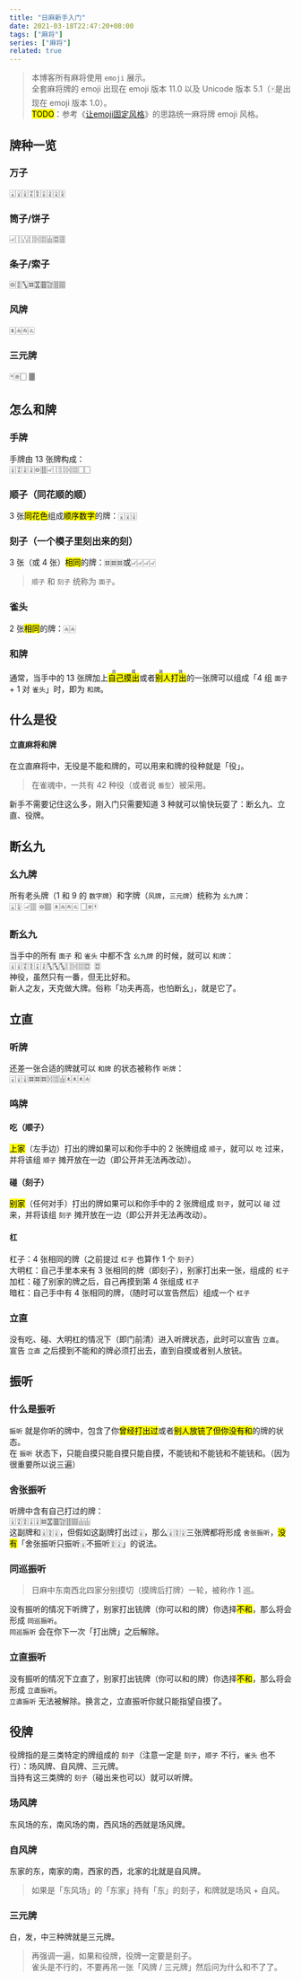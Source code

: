 ```yaml
---
title: "日麻新手入门"
date: 2021-03-18T22:47:20+08:00
tags: ["麻将"]
series: ["麻将"]
related: true
---
```


> 本博客所有麻将使用 `emoji` 展示。  
> 全套麻将牌的 emoji 出现在 emoji 版本 11.0 以及 Unicode 版本 5.1（🀄是出现在 emoji 版本 1.0）。  
> <mark>TODO</mark>：参考《[让emoji固定风格](https://blog.yami.love/2020/12/18/emoji/)》的思路统一麻将牌 emoji 风格。  

## 牌种一览
### 万子
<span class="mahjong">🀇🀈🀉🀊🀋🀌🀍🀎🀏</span>

### 筒子/饼子
<span class="mahjong">🀐🀑🀒🀓🀔🀕🀖🀗🀘</span>

### 条子/索子
<span class="mahjong">🀙🀚🀛🀜🀝🀞🀟🀠🀡</span>

### 风牌
<span class="mahjong">🀀🀁🀂🀃</span>

### 三元牌
<span class="mahjong">🀄🀅🀆&nbsp;🀫</span>

## 怎么和牌
### 手牌
手牌由 13 张牌构成：  
<span class="mahjong">🀉🀊🀍🀍🀙🀠🀐🀑🀓🀔🀕🀆🀆</span>

### 顺子（同花顺的顺）
3 张<mark>同花色</mark>组成<mark>顺序数字</mark>的牌：<span class="mahjong">🀇🀈🀉</span>

### 刻子（一个模子里刻出来的刻）
3 张（或 4 张）<mark>相同</mark>的牌：<span class="mahjong">🀜🀜🀜</span>或<span class="mahjong">🀐🀐🀐🀐</span>

> `顺子` 和 `刻子` 统称为 `面子`。

### 雀头
2 张<mark>相同</mark>的牌：<span class="mahjong">🀁🀁</span>

### 和牌
通常，当手中的 13 张牌加上<ruby><rb><mark>自己摸出</mark></rb><rp>（</rp><rt>自摸</rt><rp>）</rp></ruby>或者<ruby><rb><mark>别人打出</mark></rb><rp>（</rp><rt>放铳</rt><rp>）</rp></ruby>的一张牌可以组成「4 组 `面子` + 1 对 `雀头`」时，即为 `和牌`。  

## 什么是役
<h4>立直麻将和牌</h4>
在立直麻将中，无役是不能和牌的，可以用来和牌的役种就是「役」。  

> 在雀魂中，一共有 42 种役（或者说 `番型`）被采用。  

新手不需要记住这么多，刚入门只需要知道 3 种就可以愉快玩耍了：断幺九、立直、役牌。  

## 断幺九
### 幺九牌
所有老头牌（1 和 9 的 `数字牌`）和字牌（`风牌`，`三元牌`）统称为 `幺九牌`：  
<span class="mahjong">🀇🀏 🀐🀘 🀙🀡 🀀🀁🀂🀃 🀆🀅🀄</span>

### 断幺九
当手中的所有 `面子` 和 `雀头` 中都不含 `幺九牌` 的时候，就可以 `和牌`：  
<span class="mahjong">🀈🀉🀊🀋🀌🀍🀛🀛🀛🀓🀔🀕🀗&ensp;🀗</span><br />
神役，虽然只有一番，但无比好和。  
新人之友，天克做大牌。俗称「功夫再高，也怕断幺」，就是它了。  

## 立直
### 听牌
还差一张合适的牌就可以 `和牌` 的状态被称作 `听牌`：  
<span class="mahjong">🀇🀈🀉🀜🀜🀜🀔🀕🀖🀀🀀🀀🀁</span><br />

### 鸣牌
<h4>吃（顺子）</h4>

<mark>上家</mark>（左手边）打出的牌如果可以和你手中的 2 张牌组成 `顺子`，就可以 `吃` 过来，并将该组 `顺子` 摊开放在一边（即公开并无法再改动）。  

<h4>碰（刻子）</h4>

<mark>别家</mark>（任何对手）打出的牌如果可以和你手中的 2 张牌组成 `刻子`，就可以 `碰` 过来，并将该组 `刻子` 摊开放在一边（即公开并无法再改动）。

<h4>杠</h4>

杠子：4 张相同的牌（之前提过 `杠子` 也算作 1 个 `刻子`）  
大明杠：自己手里本来有 3 张相同的牌（即刻子），别家打出来一张，组成的 `杠子`  
加杠：碰了别家的牌之后，自己再摸到第 4 张组成 `杠子`  
暗杠：自己手中有 4 张相同的牌，（随时可以宣告然后）组成一个 `杠子`  

### 立直
没有吃、碰、大明杠的情况下（即门前清）进入听牌状态，此时可以宣告 `立直`。  
宣告 `立直` 之后摸到不能和的牌必须打出去，直到自摸或者别人放铳。  

## 振听
### 什么是振听
`振听` 就是你听的牌中，包含了你<mark>曾经打出过</mark>或者<mark>别人放铳了但你没有和</mark>的牌的状态。  
在 `振听` 状态下，只能自摸只能自摸只能自摸，不能铳和不能铳和不能铳和。（因为很重要所以说三遍）  

### 舍张振听
听牌中含有自己打过的牌：  
<span class="mahjong">🀉🀊🀋🀌🀍🀜🀝🀞🀟🀠🀡🀖🀖</span><br />
这副牌和<span class="mahjong">🀈🀋🀎</span>，但假如这副牌打出过<span class="mahjong">🀈</span>，那么<span class="mahjong">🀈🀋🀎</span>三张牌都将形成 `舍张振听`，<mark>没有</mark>「舍张振听只振听<span class="mahjong">🀈</span>不振听<span class="mahjong">🀋🀎</span>」的说法。  

### 同巡振听
> 日麻中东南西北四家分别摸切（摸牌后打牌）一轮，被称作 1 巡。

没有振听的情况下听牌了，别家打出铳牌（你可以和的牌）你选择<mark>不和</mark>，那么将会形成 `同巡振听`。  
`同巡振听` 会在你下一次「打出牌」之后解除。  

### 立直振听
没有振听的情况下立直了，别家打出铳牌（你可以和的牌）你选择<mark>不和</mark>，那么将会形成 `立直振听`。  
`立直振听` 无法被解除。换言之，立直振听你就只能指望自摸了。  

## 役牌
役牌指的是三类特定的牌组成的 `刻子`（注意一定是 `刻子`，`顺子` 不行，`雀头` 也不行）：场风牌、自风牌、三元牌。  
当持有这三类牌的 `刻子`（碰出来也可以）就可以听牌。  

### 场风牌
东风场的东，南风场的南，西风场的西就是场风牌。  

### 自风牌
东家的东，南家的南，西家的西，北家的北就是自风牌。  

> 如果是「东风场」的「东家」持有「东」的刻子，和牌就是场风 + 自风。  

### 三元牌
白，发，中三种牌就是三元牌。  

> 再强调一遍，如果和役牌，役牌一定要是刻子。  
> 雀头是不行的，不要再吊一张「风牌 / 三元牌」然后问为什么和不了了。  